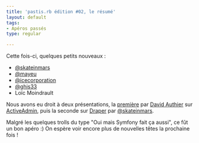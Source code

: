 ```yaml
---
title: 'pastis.rb édition #02, le résumé'
layout: default
tags:
- Apéros passés
type: regular

---
```

<p>Cette fois-ci, quelques petits nouveaux :</p>
<ul>
<li><a href="https://twitter.com/#!/skateinmars">@skateinmars</a></li>
<li><a href="https://twitter.com/#!/mayeu">@mayeu</a></li>
<li><a href="https://twitter.com/#!/icecorporation">@icecorporation</a></li>
<li><a href="https://twitter.com/#!/ghis33">@ghis33</a></li>
<li>Loïc Moindrault</li>
</ul>
<p>Nous avons eu droit à deux présentations, la <a href="https://github.com/Awea/showoff-pastisrb/tree/master/12062012_pastisrb">première</a> par <a href="https://twitter.com/#!/david_authier">David Authier</a> sur <a href="http://activeadmin.info/" onclick="window.open(this.href);return false;">ActiveAdmin</a>, puis la seconde sur <a href="https://github.com/jcasimir/draper">Draper</a> par <a href="https://twitter.com/#!/skateinmars">@skateinmars</a>.</p>
<p>Malgré les quelques trolls du type "Oui mais Symfony fait ça aussi", ce fût un bon apéro :) On espère voir encore plus de nouvelles têtes la prochaine fois !</p>
